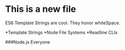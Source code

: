 This is a new file
==================

ES6 Template Strings are cool. They honor whiteSpace.

*Template Strings
*Node File Systems
*Readline CLIs

 ###Node.js Everyone